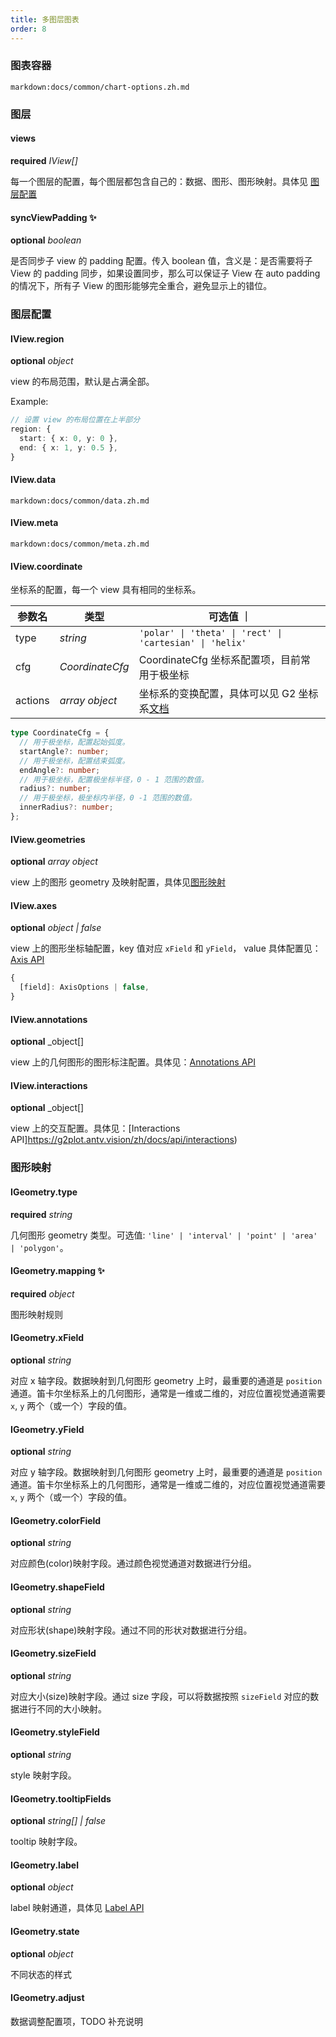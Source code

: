 ```yaml
---
title: 多图层图表
order: 8
---
```

### 图表容器

`markdown:docs/common/chart-options.zh.md`

### 图层

#### views

<description>**required** _IView[]_</description>

每一个图层的配置，每个图层都包含自己的：数据、图形、图形映射。具体见 [图层配置](#图层配置)

#### syncViewPadding ✨

<description>**optional** _boolean_</description>

是否同步子 view 的 padding 配置。传入 boolean 值，含义是：是否需要将子 View 的 padding 同步，如果设置同步，那么可以保证子 View 在 auto padding 的情况下，所有子 View 的图形能够完全重合，避免显示上的错位。

### 图层配置

#### IView.region

<description>**optional** _object_</description>

view 的布局范围，默认是占满全部。

Example:

```ts
// 设置 view 的布局位置在上半部分
region: {
  start: { x: 0, y: 0 },
  end: { x: 1, y: 0.5 },
}
```

#### IView.data

`markdown:docs/common/data.zh.md`

#### IView.meta

`markdown:docs/common/meta.zh.md`

#### IView.coordinate

坐标系的配置，每一个 view 具有相同的坐标系。

| 参数名  | 类型            | 可选值 ｜                                                |
| ------- | --------------- | -------------------------------------------------------- |
| type    | _string_        | `'polar' \| 'theta' \| 'rect' \| 'cartesian' \| 'helix'` |
| cfg     | _CoordinateCfg_ |   CoordinateCfg 坐标系配置项，目前常用于极坐标    |
| actions | _array object_  | 坐标系的变换配置，具体可以见 G2 坐标系[文档](https://g2.antv.vision/zh/docs/api/general/coordinate)

```ts
type CoordinateCfg = {
  // 用于极坐标，配置起始弧度。
  startAngle?: number;
  // 用于极坐标，配置结束弧度。
  endAngle?: number;
  // 用于极坐标，配置极坐标半径，0 - 1 范围的数值。
  radius?: number;
  // 用于极坐标，极坐标内半径，0 -1 范围的数值。
  innerRadius?: number;
};
```

#### IView.geometries

<description>**optional** _array object_</description>

view 上的图形 geometry 及映射配置，具体见[图形映射](#图形映射)




#### IView.axes

<description>**optional** _object | false_</description>

view 上的图形坐标轴配置，key 值对应 `xField` 和 `yField`， value 具体配置见：[Axis API](https://g2plot.antv.vision/zh/docs/api/components/axis)

```ts
{
  [field]: AxisOptions | false,
}
```

#### IView.annotations

<description>**optional** _object[]</description>

view 上的几何图形的图形标注配置。具体见：[Annotations API](https://g2plot.antv.vision/zh/docs/api/components/annotations)

#### IView.interactions

<description>**optional** _object[]</description>

view 上的交互配置。具体见：[Interactions API]https://g2plot.antv.vision/zh/docs/api/interactions)

### 图形映射

#### IGeometry.type

<description>**required** _string_</description>

几何图形 geometry 类型。可选值: `'line' | 'interval' | 'point' | 'area' | 'polygon'`。

#### IGeometry.mapping ✨

<description>**required** _object_</description>

图形映射规则

#### IGeometry.xField

<description>**optional** _string_</description>

对应 x 轴字段。数据映射到几何图形 geometry 上时，最重要的通道是 `position` 通道。笛卡尔坐标系上的几何图形，通常是一维或二维的，对应位置视觉通道需要 `x`, `y` 两个（或一个）字段的值。

#### IGeometry.yField

<description>**optional** _string_</description>

对应 y 轴字段。数据映射到几何图形 geometry 上时，最重要的通道是 `position` 通道。笛卡尔坐标系上的几何图形，通常是一维或二维的，对应位置视觉通道需要 `x`, `y` 两个（或一个）字段的值。

#### IGeometry.colorField

<description>**optional** _string_</description>

对应颜色(color)映射字段。通过颜色视觉通道对数据进行分组。

#### IGeometry.shapeField

<description>**optional** _string_</description>

对应形状(shape)映射字段。通过不同的形状对数据进行分组。

#### IGeometry.sizeField

<description>**optional** _string_</description>

对应大小(size)映射字段。通过 size 字段，可以将数据按照 `sizeField` 对应的数据进行不同的大小映射。

#### IGeometry.styleField

<description>**optional** _string_</description>

style 映射字段。

#### IGeometry.tooltipFields

<description>**optional** _string[] | false_</description>

tooltip 映射字段。

#### IGeometry.label

<description>**optional** _object_</description>

label 映射通道，具体见 [Label API](httpa://g2plot.antv.vision/zh/docs/api/components/label)

#### IGeometry.state

<description>**optional** _object_</description>

不同状态的样式

#### IGeometry.adjust

数据调整配置项，TODO 补充说明
